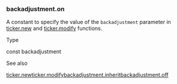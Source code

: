 ### backadjustment.on

A constant to specify the value of the `backadjustment` parameter in [ticker.new](#fun_ticker.new) and [ticker.modify](#fun_ticker.modify) functions.

Type

const backadjustment

See also

[ticker.new](#fun_ticker.new)[ticker.modify](#fun_ticker.modify)[backadjustment.inherit](#const_backadjustment.inherit)[backadjustment.off](#const_backadjustment.off)
